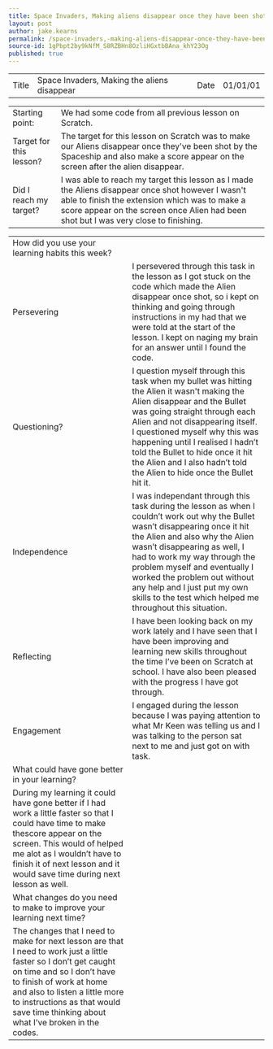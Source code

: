 ```yaml
---
title: Space Invaders, Making aliens disappear once they have been shot
layout: post
author: jake.kearns
permalink: /space-invaders,-making-aliens-disappear-once-they-have-been-shot/
source-id: 1gPbpt2by9kNfM_S8RZBHn8OzliHGxtbBAna_khY23Og
published: true
---
```

<table>
  <tr>
    <td>Title</td>
    <td>Space Invaders, Making the  aliens disappear</td>
    <td>Date</td>
    <td>01/01/01</td>
  </tr>
</table>


<table>
  <tr>
    <td>Starting point:</td>
    <td>We had some code from all previous lesson on Scratch.</td>
  </tr>
  <tr>
    <td>Target for this lesson?</td>
    <td>The target for this lesson on Scratch was to make our Aliens disappear once they've been shot by the Spaceship and also make a score appear  on the screen after the alien disappear.</td>
  </tr>
  <tr>
    <td>Did I reach my target? </td>
    <td>I was able to reach my target this lesson as I made the Aliens disappear once shot however I wasn't able to finish the extension which was to make a score appear on the screen once Alien had been shot but I was very close to finishing.</td>
  </tr>
</table>


<table>
  <tr>
    <td>How did you use your learning habits this week?</td>
    <td></td>
  </tr>
  <tr>
    <td>Persevering</td>
    <td>I persevered through this task in the lesson as I got stuck on the code which made the Alien disappear once shot, so i kept  on thinking and going through instructions in my had that we were told at the start of the lesson. I kept on naging my brain for an answer until I found the code. </td>
  </tr>
  <tr>
    <td>Questioning?</td>
    <td>I question myself through this task when my bullet was hitting the Alien it wasn't making the Alien disappear and the Bullet was going straight through each Alien and not disappearing itself. I questioned myself why this  was happening until I realised I hadn’t told the Bullet to hide once it hit the Alien and I also hadn’t told the Alien to hide once the Bullet hit it.</td>
  </tr>
  <tr>
    <td>Independence</td>
    <td>I was independant through this task during the lesson  as when I couldn’t work out why the Bullet wasn’t disappearing once it hit the Alien and also why the Alien wasn’t disappearing as well, I had to work my way through the problem myself and eventually I worked the problem out without any help and I just put my own skills to the test which helped me throughout this situation.</td>
  </tr>
  <tr>
    <td>Reflecting</td>
    <td>I have been looking back on my work lately and I have seen that I have been improving and learning new skills throughout the time I’ve been on Scratch at school. I have also been pleased with the progress I have got through.</td>
  </tr>
  <tr>
    <td>Engagement</td>
    <td>I engaged during the lesson because I was paying attention to what Mr Keen was telling us and I was talking to the person sat next to me and just got on with task.</td>
  </tr>
  <tr>
    <td>What could have gone better in your learning?</td>
    <td></td>
  </tr>
  <tr>
    <td>During my learning it could have gone better if I had work a little faster so that I could have time to make  thescore appear on the screen. This would of helped me alot as I wouldn’t have to finish it of  next lesson and it would save time during next lesson as well.</td>
    <td></td>
  </tr>
  <tr>
    <td>What changes do you need to make to improve your learning next time?</td>
    <td></td>
  </tr>
  <tr>
    <td>The changes that I need to make for next lesson are that I need to work just a little  faster so I don’t get caught on time and so I don’t have to finish of work at home and also to listen a little more to instructions as that would save time thinking about what I’ve broken in the codes.</td>
    <td></td>
  </tr>
</table>


